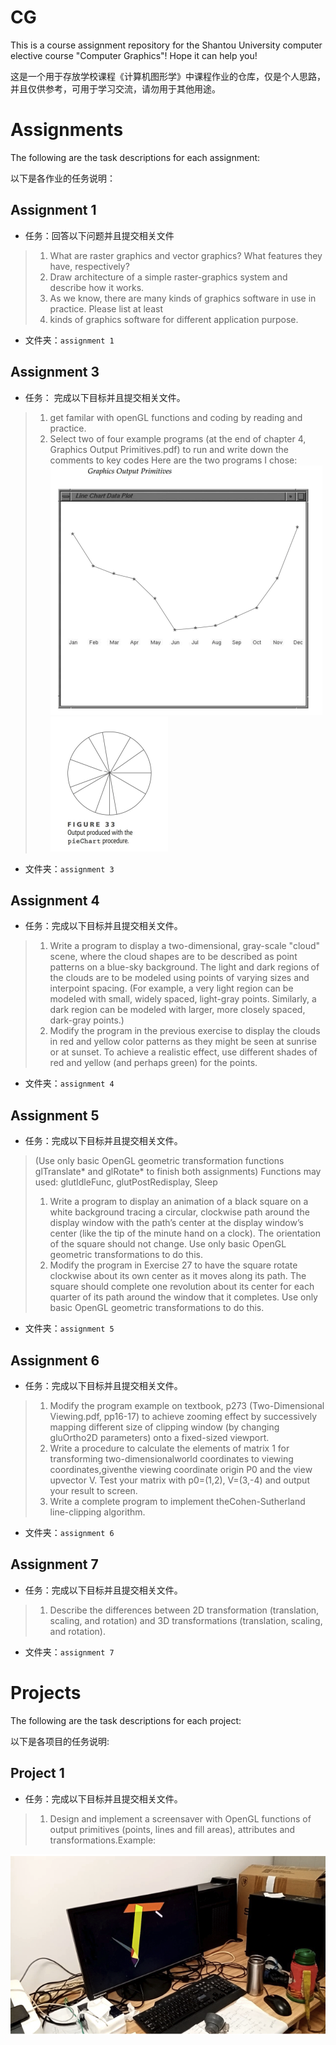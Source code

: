 <!--
 * @Author: hiddenSharp429 z404878860@163.com
 * @Date: 2024-11-04 18:35:53
 * @LastEditors: hiddenSharp429 z404878860@163.com
 * @LastEditTime: 2024-11-16 22:14:29
-->
# CG

This is a course assignment repository for the Shantou University computer elective course "Computer Graphics"! Hope it can help you!

这是一个用于存放学校课程《计算机图形学》中课程作业的仓库，仅是个人思路，并且仅供参考，可用于学习交流，请勿用于其他用途。

# Assignments
The following are the task descriptions for each assignment:

以下是各作业的任务说明：
## Assignment 1
- 任务：回答以下问题并且提交相关文件
> 1. What are raster graphics and vector graphics? What features they have, respectively?
> 2. Draw architecture of a simple raster-graphics system and describe how it works.
> 3. As we know, there are many kinds of graphics software in use in practice. Please list at least 
> 4. kinds of graphics software for different application purpose.
- 文件夹：`assignment 1`

## Assignment 3
- 任务： 完成以下目标并且提交相关文件。
> 1. get familar with openGL functions and coding by reading and practice.
> 2. Select two of four example programs (at the end of chapter 4, Graphics Output Primitives.pdf) to run and write down the comments to key codes
Here are the two programs I chose:
![alt text](img/assignment3_1.png)
![alt text](img/assignment3_2.png)
- 文件夹：`assignment 3`

## Assignment 4
- 任务：完成以下目标并且提交相关文件。
> 1. Write a program to display a two-dimensional, gray-scale "cloud" scene, where
the cloud shapes are to be described as point patterns on a blue-sky background.
The light and dark regions of the clouds are to be modeled using points of varying
sizes and interpoint spacing. (For example, a very light region can be modeled with
small, widely spaced, light-gray points. Similarly, a dark region can be modeled
with larger, more closely spaced, dark-gray points.)
> 2. Modify the program in the previous exercise to display the clouds in red and yellow
color patterns as they might be seen at sunrise or at sunset. To achieve a realistic
effect, use different shades of red and yellow (and perhaps green) for the points.
- 文件夹：`assignment 4`

## Assignment 5
- 任务：完成以下目标并且提交相关文件。
> (Use only basic OpenGL geometric transformation functions glTranslate* and glRotate* to finish both assignments)
> Functions may used: glutIdleFunc, glutPostRedisplay, Sleep
> 1. Write a program to display an animation of a black square on a white background tracing a circular, clockwise path around the display window with the path’s center at the display window’s center (like the tip of the minute hand on a clock). The orientation of the square should not change. Use only basic OpenGL geometric transformations to do this.
> 2. Modify the program in Exercise 27 to have the square rotate clockwise about its own center as it moves along its path. The square should complete one revolution about its center for each quarter of its path around the window that it completes. Use only basic OpenGL geometric transformations to do this.

- 文件夹：`assignment 5`

## Assignment 6
- 任务：完成以下目标并且提交相关文件。
> 1. Modify the program example on textbook, p273 (Two-Dimensional Viewing.pdf, pp16-17) to achieve zooming effect by successively mapping different size of clipping window (by changing gluOrtho2D parameters) onto a fixed-sized viewport.
> 2. Write a procedure to calculate the elements of matrix 1 for transforming two-dimensionalworld coordinates to viewing coordinates,giventhe viewing coordinate origin P0 and the view upvector V. Test your matrix with p0=(1,2), V=(3,-4) and output your result to screen.
> 3. Write a complete program to implement theCohen-Sutherland line-clipping algorithm.
- 文件夹：`assignment 6`

## Assignment 7
- 任务：完成以下目标并且提交相关文件。
> 1. Describe the differences between 2D transformation (translation, scaling, and rotation) and 3D transformations (translation, scaling, and rotation).


- 文件夹：`assignment 7`

# Projects
The following are the task descriptions for each project:

以下是各项目的任务说明:
## Project 1
- 任务：完成以下目标并且提交相关文件。
> 1. Design and implement a screensaver with OpenGL functions of output primitives (points, lines and fill areas), attributes and transformations.Example:

![alt text](img/project1.png)
